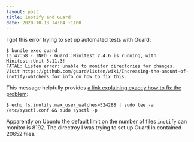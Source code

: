 ```yaml
---
layout: post
title: inotify and Guard
date: 2020-10-13 14:04 +1100
---
```


I got this error trying to set up automated tests with Guard:

```
$ bundle exec guard                             
13:47:58 - INFO - Guard::Minitest 2.4.6 is running, with Minitest::Unit 5.11.3!
FATAL: Listen error: unable to monitor directories for changes.            
Visit https://github.com/guard/listen/wiki/Increasing-the-amount-of-inotify-watchers for info on how to fix this.
```

This message helpfully provides [a link explaining exactly how to fix the problem](https://github.com/guard/listen/wiki/Increasing-the-amount-of-inotify-watchers):

```
$ echo fs.inotify.max_user_watches=524288 | sudo tee -a /etc/sysctl.conf && sudo sysctl -p
```

Apparently on Ubuntu the default limit on the number of files `inotify` can monitor is 8192. The directroy I was trying to set up Guard in contained 20652 files. 
